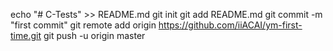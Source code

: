 echo "# C-Tests" >> README.md
git init
git add README.md
git commit -m "first commit"
git remote add origin https://github.com/iiACAI/ym-first-time.git
git push -u origin master

